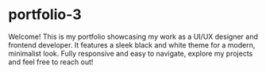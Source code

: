 # portfolio-3
Welcome! This is my portfolio showcasing my work as a UI/UX designer and frontend developer. It features a sleek black and white theme for a modern, minimalist look. Fully responsive and easy to navigate, explore my projects and feel free to reach out!
